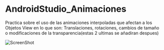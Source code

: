 # AndroidStudio_Animaciones
Practica sobre el uso de las animaciones interpoladas que afectan a los Objetos View en lo que son:
Translaciones, rotaciones, cambios de tamaño o modificaciones de la transparencia(estas 2 ultimas se añadiran despues)

![ScreenShot](https://raw.github.com/Gamas-G/AndroidStudio_Animaciones/master/Screens/animacion.gif)
